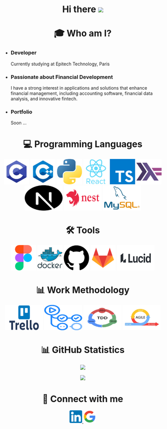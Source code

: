 <h1 align='center'>
  Hi there <img src="https://media.giphy.com/media/hvRJCLFzcasrR4ia7z/giphy.gif" width="30">
</h1>

<h1 align="center">
  🎓 Who am I?
</h1>

- ### Developer

  Currently studying at Epitech Technology, Paris
- ### Passionate about Financial Development

  I have a strong interest in applications and solutions that enhance financial management, including accounting software, financial data analysis, and innovative fintech.
- ### Portfolio
  Soon ...

<h1 align="center">
  💻 Programming Languages
</h1>

<div align="center">
  <img src="assets/c.png" alt="C" width="80" height="80"/> 
  <img src="assets/c++.png" alt="C++" width="80" height="80"/> 
  <img src="assets/python.png" alt="Python" width="80" height="80"/>
  <img src="assets/react.png" alt="React" width="80" height="80"/>
  <img src="assets/typescript.png" alt="TypeScript" width="80" height="80"/>
  <img src="assets/haskell.png" alt="Haskell" width="80" height="80"/>
  <img src="assets/nextJS.png" alt="Next.js" width="120" height="80"/>
  <img src="assets/nestJS.png" alt="NestJS" width="120" height="80"/>
  <img src="assets/mysql.png" alt="MySQL" width="120" height="80"/>
</div>

<h1 align="center">
  🛠️ Tools
</h1>

<div align="center">
  <img src="assets/figma.png" alt="Figma" width="80" height="80"/>
  <img src="assets/docker.png" alt="Docker" width="80" height="80"/>
  <img src="assets/github.png" alt="GitHub" width="80" height="80"/>
  <img src="assets/gitlab.png" alt="GitLab" width="80" height="80"/>
  <img src="assets/lucid.jpg" alt="Lucid App" width="120" height="80"/>
</div>

<h1 align="center">
  📊 Work Methodology
</h1>

<div align="center">
  <img src="assets/trello.png" alt="Trello" width="120" height="80"/>
  <img src="assets/githubActions.png" alt="Github Actions" width="120" height="80"/>
  <img src="assets/TDD.png" alt="TDD" width="120" height="80"/>
  <img src="assets/agile.png" alt="Scrum Agile" width="120" height="80"/>
</div>

<h1 align="center">
  📊 GitHub Statistics
</h1>

<p align="center">
  <img width=400 src='https://github-readme-streak-stats.herokuapp.com/?user=Nicolasalx&theme=vue-dark&hide_border=true' />
</p>

<p align="center">
  <img width=400 src='https://github-readme-stats.vercel.app/api/top-langs/?username=Nicolasalx&theme=vue-dark&show_icons=true&hide_border=true&layout=compact' />
</p>

<h1 align="center">
  🔗 Connect with me
</h1>

<p align="center">
  <a href="https://www.linkedin.com/in/nicolas-alexandre" target="_blank">
    <img src="assets/linkedin.png" alt="LinkedIn" width="40" height="40"/>
  </a>
  <a href="mailto:votre-email@example.com">
    <img src="assets/google.png" alt="Email" width="40" height="40"/>
  </a>
</p>
